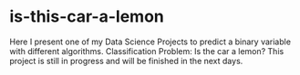 # is-this-car-a-lemon
Here I present one of my Data Science Projects to predict a binary variable with different algorithms.
Classification Problem: Is the car a lemon?
This project is still in progress and will be finished in the next days.
